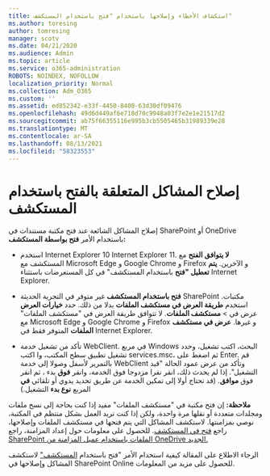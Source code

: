 ```yaml
---
title: استكشاف الأخطاء وإصلاحها باستخدام "فتح باستخدام المستكشف"
ms.author: toresing
author: tomresing
manager: scotv
ms.date: 04/21/2020
ms.audience: Admin
ms.topic: article
ms.service: o365-administration
ROBOTS: NOINDEX, NOFOLLOW
localization_priority: Normal
ms.collection: Adm_O365
ms.custom: ''
ms.assetid: ed852342-e33f-4450-8400-63d30df09476
ms.openlocfilehash: 49d6d449af6e718d70c9948a03f7e2e1e21517d2
ms.sourcegitcommit: ab75f66355116e995b3cb5505465b31989339e28
ms.translationtype: MT
ms.contentlocale: ar-SA
ms.lasthandoff: 08/13/2021
ms.locfileid: "58323553"
---
```

# <a name="fix-problems-with-open-with-explorer"></a>إصلاح المشاكل المتعلقة بالفتح باستخدام المستكشف

إصلاح المشاكل الشائعة عند فتح مكتبة مستندات في SharePoint أو OneDrive باستخدام الأمر **فتح بواسطة المستكشف:** 
  
- استخدم Internet Explorer 10 Internet Explorer 11. **لا يتوافق الفتح** مع المستكشف مع Microsoft Edge و Google Chrome و Firefox و الآخرين. **يتم تعطيل "فتح** باستخدام المستكشف" في كل المستعرضات باستثناء Internet Explorer. 
    
- **فتح باستخدام المستكشف** غير متوفر في التجربة الحديثة SharePoint مكتبات. استخدم **طريقة العرض في مستكشف الملفات** بدلا من ذلك. حدد **خيارات العرض** عرض في \> **مستكشف الملفات**. لا تتوافق طريقة العرض في "مستكشف الملفات" مع Microsoft Edge و Google Chrome و Firefox و غيرها. **عرض في مستكشف الملفات** المتوفر فقط في Internet Explorer. 
    
- تأكد من تشغيل خدمة WebClient. في مربع Windows البحث، اكتب تشغيل، وحدد تشغيل تطبيق سطح المكتب، وا اكتب services.msc، ثم اضغط على Enter. قم بالتمرير لأسفل وصولا إلى خدمة  WebClient وتأكد من عرض عمود الحالة "قيد التشغيل". إذا لم يحدث ذلك، انقر نقرا مزدوجا فوق الخدمة، وانقر **فوق** بدء ، ثم انقر فوق **موافق**. (قد تحتاج أولا إلى تمكين الخدمة  عن طريق تحديد يدوي أو تلقائي **في** المربع **نوع بدء** التشغيل.) 
    
**ملاحظة:** إن فتح مكتبة في "مستكشف الملفات" مفيد إذا كنت بحاجة إلى نسخ ملفات ومجلدات متعددة أو نقلها مرة واحدة، ولكن إذا كنت تريد العمل بشكل منتظم في المكتبة، نوصي بمزامنتها. لاستكشف المشاكل التي يتم فتحها في مستكشف الملفات وإصلاحها، راجع [فتح في المستكشف](https://go.microsoft.com/fwlink/?linkid=871665). للحصول على معلومات حول إعداد المزامنة، راجع [SharePoint الملفات باستخدام عميل المزامنة من OneDrive الجديد.](https://go.microsoft.com/fwlink/?linkid=871666)
  
الرجاء الاطلاع على المقالة كيفية استخدام الأمر "فتح باستخدام [المستكشف"](https://docs.microsoft.com/sharepoint/support/lists-and-libraries/troubleshoot-issues-using-open-with-explorer) لاستكشف المشاكل وإصلاحها في SharePoint Online للحصول على مزيد من المعلومات. 
  

